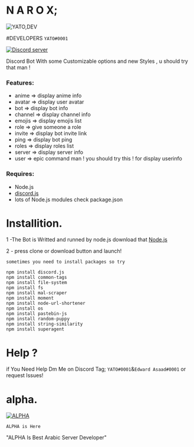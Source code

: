 # N A R O X; 
![YATO,DEV](https://media.discordapp.net/attachments/477822666200580098/568624192946438145/JPEG_20190320_093241.jpg?width=300&height=300)

#DEVELOPERS
`YATO#0001`

<a href="https://discord.gg/Hg4myC6"><img src="https://discordapp.com/api/guilds/565291056422453256/embed.png" alt="Discord server" /></a>

Discord Bot With some Customizable options and new Styles , u should try that man !
### Features:
- anime <animename> => display anime info
- avatar => display user avatar
- bot => display bot info
- channel => display channel info
- emojis => display emojis list
- role <member> <rolename> => give someone a role
- invite => display bot invite link
- ping => display bot ping
- roles => display roles list
- server => display server info
- user => epic command man ! you should try this ! for display userinfo
### Requires:
- Node.js
- [discord.js](https://www.npmjs.com/package/discord.js)
- lots of Node.js modules check package.json
# Installition.
1 -The Bot is Writted and runned by node.js download that [Node.js](https://nodejs.org/en/download/)

2 - press clone or download button and launch!

`sometimes you need to install packages so try`
```fix
npm install discord.js
npm install common-tags
npm install file-system
npm install fs
npm install mal-scraper
npm install moment
npm install node-url-shortener
npm install os
npm install pastebin-js
npm install random-puppy
npm install string-similarity
npm install superagent
```
# Help ? 

if You Need Help Dm Me on Discord Tag; `YATO#0001`&`Edward Asaad#0001`
or request Issues!
# alpha.
[![ALPHA](https://discordapp.com/api/guilds/565291056422453256/widget.png?style=banner2)](https://discord.gg/Hg4myC6)

` ALPHA is Here `


"ALPHA Is Best Arabic Server Developer"
